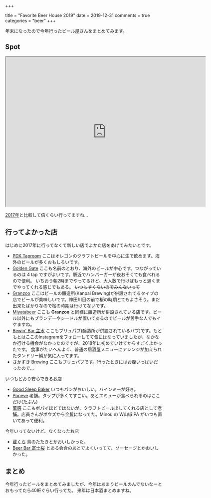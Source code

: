 +++

title = "Favorite Beer House 2019"
date = 2019-12-31
comments = true
categories = "beer"
+++

年末になったので今年行ったビール屋さんをまとめてみます。

## Spot

<iframe src="https://www.google.com/maps/d/u/0/embed?mid=1zPHCWSOnz860vvp5ZPUHGPaist8lPDWO" width="640" height="480"></iframe>

[2017年](https://blog.katsyoshi.org/blog/2017/12/30/favorite-beer-house/)と比較して倍くらい行ってますね…

## 行ってよかった店

はじめに2017年に行ってなくて新しい店でよかた店をあげてみたいとです。

- [PDX Taproom](http://www.pdxtap.com/)
ここはオレゴンのクラフトビールを中心に生で飲めます。海外のビールが多くおもしろいです。
- [Golden Gate](https://www.facebook.com/goldengate01/)
ここも名前のとおり、海外のビールが中心です。つながっているのは 4 tap ですがよいです。駅近でハンバーガーが夜おそくても食べれるので便利。
いちおう朝2畤までやってるけど、大人数で行けばもっと遅くまでやってくれる感じでもある。
~~いつもすくないのでみんないって~~
- [Granzoo](https://granzoo-beer.com/)
ここはビールの醸造所(Kanpai Brewing)が併設されてるタイプの店でビールが美味しいです。神田川目の前で桜の時期とてもよさそう。まだ出来たばかりなので桜の時期は行けてないです。
- [Miyatabeer](https://www.miyatabeer.com/)
ここも **Granzoo** と同様に醸造所が併設されている店です。ビール以外にもブランデーやシードルが置いてあるのでビールが苦手な人でもイケますね。
- [Bewin' Bar 主水](http://www.brewinbar.com/)
ここもブリュパブ(醸造所が併設されているパブ)です。もともとはここのInstagramをフォローしてて気にはなっていましたが、なかなか行ける機会がなかったのですが、2018年に初めていけてからすごくよかったです。
食事がたいへんよく、普通の居酒屋メニューにアレンジが加えられたタンドリー鯖が気に入ってます。
- [さかずき Brewing](https://www.facebook.com/sakaduki/)
ここもブリュパブです。行ったときにはお腹いっぱいだったので…


いつもどおり安心できるお店

- [Good Sleep Baker](http://goodsleepbaker.com/)
いつもパンがおいしい。バインミーが好き。
- [Popeye](http://www.lares.dti.ne.jp/~ppy/)
老舗。タップが多くてすごい。あとエミューが食べられるのはここだけ(たぶん)
- [萬感](https://ban-kan.com/)
ここもポパイほどではないが、クラフトビール出してくれる店として老舗。店員さんがボウズから金髪になってた。Minou の W山椒IPA がいつも置いてあって便利。

今年いってないけど、なくなったお店

- [蔵くら](https://www.facebook.com/kurakura.kanda)
鳥のたたきとかおいしかった。
- [Beer Bar 富士桜](https://www.sylvans.jp/topics/beer-bar-%E5%AF%8C%E5%A3%AB%E6%A1%9C%E9%96%89%E5%BA%97%E3%81%AE%E3%81%8A%E7%9F%A5%E3%82%89%E3%81%9B.html)
とある会合のあとでよくいってて、ソーセージとかおいしかった。

## まとめ

今年行ったビールをまとめてみましたが、今年はあまりビールのんでないなーとおもってたら40軒ぐらい行ってた。
来年は日本酒まとめますね。
